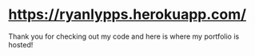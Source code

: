 # https://ryanlypps.herokuapp.com/

Thank you for checking out my code and here is where my portfolio is hosted!
